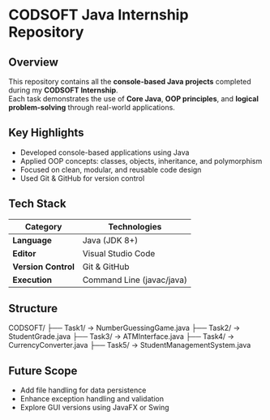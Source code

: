 # CODSOFT Java Internship Repository

## Overview
This repository contains all the **console-based Java projects** completed during my **CODSOFT Internship**.  
Each task demonstrates the use of **Core Java**, **OOP principles**, and **logical problem-solving** through real-world applications.

## Key Highlights
- Developed console-based applications using Java  
- Applied OOP concepts: classes, objects, inheritance, and polymorphism  
- Focused on clean, modular, and reusable code design  
- Used Git & GitHub for version control  

## Tech Stack

| Category | Technologies |
|-----------|---------------|
| **Language** | Java (JDK 8+) |
| **Editor** | Visual Studio Code |
| **Version Control** | Git & GitHub |
| **Execution** | Command Line (javac/java) |

## Structure
CODSOFT/
├── Task1/ → NumberGuessingGame.java
├── Task2/ → StudentGrade.java
├── Task3/ → ATMInterface.java
├── Task4/ → CurrencyConverter.java
├── Task5/ → StudentManagementSystem.java


## Future Scope
- Add file handling for data persistence  
- Enhance exception handling and validation  
- Explore GUI versions using JavaFX or Swing

